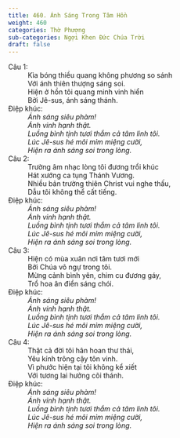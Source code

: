 ```yaml
---
title: 460. Ánh Sáng Trong Tâm Hồn
weight: 460
categories: Thờ Phượng
sub-categories: Ngợi Khen Đức Chúa Trời
draft: false
---
```

<dl><dt>Câu 1:</dt><dd data-verse="1">Kìa bóng thiều quang không phương so sánh <br/>Với ánh thiên thượng sáng soi. <br/>Hiện ở hồn tôi quang minh vinh hiển <br/>Bởi Jê-sus, ánh sáng thánh. </dd><dt>Điệp khúc:</dt><dd data-chorus="1"><em>Ánh sáng siêu phàm! <br/>Ánh vinh hạnh thật. <br/>Luồng bình tịnh tươi thắm cả tâm linh tôi. <br/>Lúc Jê-sus hé môi mỉm miệng cười, <br/>Hiện ra ánh sáng soi trong lòng. </em></dd><dt>Câu 2:</dt><dd data-verse="2">Trường âm nhạc lòng tôi đương trổi khúc <br/>Hát xướng ca tụng Thánh Vương. <br/>Nhiều bản trường thiên Christ vui nghe thấu, <br/> Dẫu tôi không thể cất tiếng. </dd><dt>Điệp khúc:</dt><dd data-chorus="1"><em>Ánh sáng siêu phàm! <br/>Ánh vinh hạnh thật. <br/>Luồng bình tịnh tươi thắm cả tâm linh tôi. <br/>Lúc Jê-sus hé môi mỉm miệng cười, <br/>Hiện ra ánh sáng soi trong lòng. </em></dd><dt>Câu 3:</dt><dd data-verse="3">Hiện có mùa xuân nơi tâm tươi mới <br/>Bởi Chúa vô ngự trong tôi. <br/>Mừng cảnh bình yên, chim cu đương gáy, <br/>Trổ hoa ân điển sáng chói. </dd><dt>Điệp khúc:</dt><dd data-chorus="1"><em>Ánh sáng siêu phàm! <br/>Ánh vinh hạnh thật. <br/>Luồng bình tịnh tươi thắm cả tâm linh tôi. <br/>Lúc Jê-sus hé môi mỉm miệng cười, <br/>Hiện ra ánh sáng soi trong lòng. </em></dd><dt>Câu 4:</dt><dd data-verse="4">Thật cả đời tôi hân hoan thư thái, <br/>Yêu kính trông cậy tôn vinh. <br/>Vì phước hiện tại tôi không kể xiết <br/>Với tương lai hưởng cõi thánh. </dd><dt>Điệp khúc:</dt><dd data-chorus="1"><em>Ánh sáng siêu phàm! <br/>Ánh vinh hạnh thật. <br/>Luồng bình tịnh tươi thắm cả tâm linh tôi. <br/>Lúc Jê-sus hé môi mỉm miệng cười, <br/>Hiện ra ánh sáng soi trong lòng. </em></dd></dl>